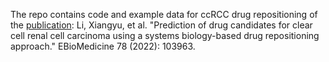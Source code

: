 The repo contains code and example data for ccRCC drug repositioning of the [publication](https://www.sciencedirect.com/science/article/pii/S2352396422001475?via%3Dihub): 
Li, Xiangyu, et al. "Prediction of drug candidates for clear cell renal cell carcinoma using a systems biology-based drug repositioning approach." EBioMedicine 78 (2022): 103963.

